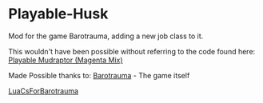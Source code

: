 # Playable-Husk
Mod for the game Barotrauma, adding a new job class to it.

This wouldn't have been possible without referring to the code found here:
[Playable Mudraptor (Magenta Mix)](https://steamcommunity.com/sharedfiles/filedetails/?id=2852819097&searchtext=Mudraptor)

Made Possible thanks to:
[Barotrauma](https://github.com/Regalis11/Barotrauma) - The game itself

[LuaCsForBarotrauma](https://github.com/evilfactory/LuaCsForBarotrauma)



